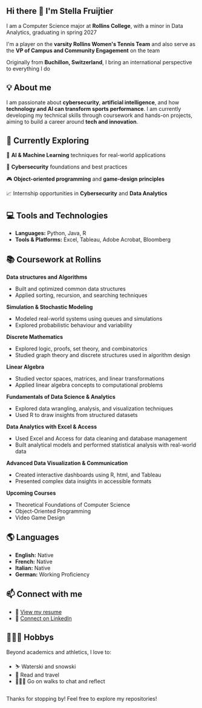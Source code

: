 ## Hi there 👋 I'm Stella Fruijtier

I am a Computer Science major at **Rollins College**, with a minor in Data Analytics, graduating in spring 2027

I'm a player on the **varsity Rollins Women's Tennis Team** and also serve as the **VP of Campus and Community Engagement** on the team

Originally from **Buchillon, Switzerland**, I bring an international perspective to everything I do



## 💡 About me

I am passionate about **cybersecurity**, **artificial intelligence**, and how **technology and AI can transform sports performance**.
I am currently developing my technical skills through coursework and hands-on projects, aiming to build a career around **tech and innovation**.



## 🔭 Currently Exploring

🧠 **AI & Machine Learning** techniques for real-world applications

🔐 **Cybersecurity** foundations and best practices

🎮 **Object-oriented programming** and **game-design principles**

📈 Internship opportunities in **Cybersecurity** and **Data Analytics**



## 💻 Tools and Technologies

- **Languages:** Python, Java, R
- **Tools & Platforms:** Excel, Tableau, Adobe Acrobat, Bloomberg



## 📚 Coursework at Rollins

**Data structures and Algorithms**
- Built and optimized common data structures
- Applied sorting, recursion, and searching techniques

**Simulation & Stochastic Modeling**
- Modeled real-world systems using queues and simulations
- Explored probabilistic behaviour and variability

**Discrete Mathematics**
- Explored logic, proofs, set theory, and combinatorics
- Studied graph theory and discrete structures used in algorithm design

**Linear Algebra**
- Studied vector spaces, matrices, and linear transformations
- Applied linear algebra concepts to computational problems

**Fundamentals of Data Science & Analytics**
- Explored data wrangling, analysis, and visualization techniques
- Used R to draw insights from structured datasets

**Data Analytics with Excel & Access**
- Used Excel and Access for data cleaning and database management
- Built analytical models and performed statistical analysis with real-world data

**Advanced Data Visualization & Communication**
- Created interactive dashboards using R, html, and Tableau
- Presented complex data insights in accessible formats

**Upcoming Courses**
- Theoretical Foundations of Computer Science
- Object-Oriented Programming
- Video Game Design



## 🌎 Languages

- **English:** Native
- **French:** Native
- **Italian:** Native
- **German:** Working Proficiency



## 📫 Connect with me

- 📄 [View my resume](https://github.com/stellafruijtier/stellafruijtier/raw/main/Resume_Stella_Fruijtier.pdf)
- 🔗 [Connect on LinkedIn](www.linkedin.com/in/stella-fruijtier-1856972a3)



## 🏄🏻‍♀️ Hobbys

Beyond academics and athletics, I love to:

- ⛷️ Waterski and snowski
- 📖 Read and travel
- 🚶🏻‍♀️ Go on walks to chat and reflect

##
Thanks for stopping by! Feel free to explore my repositories!




